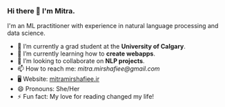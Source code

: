 ### Hi there 👋 I'm Mitra.

<!--
**mitramir55/mitramir55** is a ✨ _special_ ✨ repository because its `README.md` (this file) appears on your GitHub profile.

Here are some ideas to get you started:

- 🔭 I’m currently working on ...
- 🌱 I’m currently learning ...
- 👯 I’m looking to collaborate on ...
- 🤔 I’m looking for help with ...
- 💬 Ask me about ...
- 📫 How to reach me: ...
- 😄 Pronouns: ...
- ⚡ Fun fact: ...
-->

I'm an ML practitioner with experience in natural language processing and data science.

- 🔭 I’m currently a grad student at the **University of Calgary**.
- 🌱 I’m currently learning how to **create webapps**.
- 👯 I’m looking to collaborate on **NLP projects**.
- 📫 How to reach me: _mitra.mirshafiee@gmail.com_
- 🖥️ Website: <u>mitramirshafiee.ir</u>
- 😄 Pronouns: She/Her
- ⚡ Fun fact: My love for reading changed my life!

